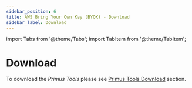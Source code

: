 ```yaml
---
sidebar_position: 6
title: AWS Bring Your Own Key (BYOK) - Download
sidebar_label: Download
---
```


import Tabs from '@theme/Tabs';
import TabItem from '@theme/TabItem';


# Download

To download the _Primus Tools_ please see [Primus Tools Download](/primus-tools/downloads) section.